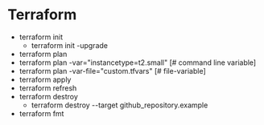 # Terraform

- terraform init 
    -  terraform init -upgrade
- terraform plan
- terraform plan -var="instancetype=t2.small" [# command line variable]
- terraform plan -var-file="custom.tfvars" [# file-variable]
- terraform apply
- terraform refresh
- terraform destroy
    - terraform destroy --target github_repository.example
- terraform fmt
